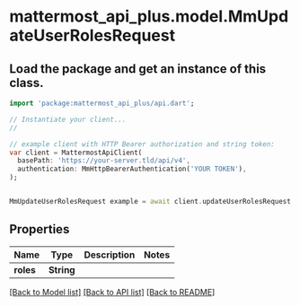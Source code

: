 # mattermost_api_plus.model.MmUpdateUserRolesRequest

## Load the package and get an instance of this class.
```dart
import 'package:mattermost_api_plus/api.dart';

// Instantiate your client...
//

// example client with HTTP Bearer authorization and string token:
var client = MattermostApiClient(
  basePath: 'https://your-server.tld/api/v4',
  authentication: MmHttpBearerAuthentication('YOUR TOKEN'),
);


MmUpdateUserRolesRequest example = await client.updateUserRolesRequest.FUNCTION_THAT_RETURNS_THIS_CLASS();

```

## Properties
Name | Type | Description | Notes
------------ | ------------- | ------------- | -------------
**roles** | **String** |  | 

[[Back to Model list]](../GENERATED_README.md#documentation-for-models) [[Back to API list]](../GENERATED_README.md#documentation-for-api-endpoints) [[Back to README]](../GENERATED_README.md)



